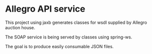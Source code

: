 # Allegro API service
This project using jaxb generates classes for wsdl supplied by Allegro auction house.

The SOAP service is being served by classes using spring-ws.

The goal is to produce easily consumable JSON files.
